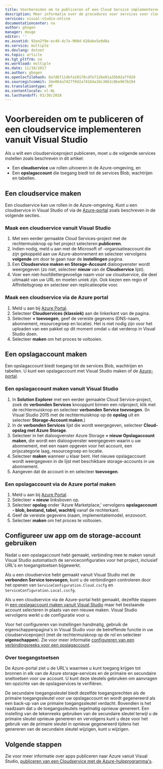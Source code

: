```yaml
---
title: Voorbereiden om te publiceren of een Cloud Service implementeren vanuit Visual Studio | Microsoft Docs
description: Meer informatie over de procedures voor services voor cloud- en storage-account instellen en configureren van uw Azure-toepassing.
services: visual-studio-online
documentationcenter: na
author: ghogen
manager: douge
editor: ''
ms.assetid: 92ee2f9e-ec49-4c7a-900d-620abe5e9d8a
ms.service: multiple
ms.devlang: dotnet
ms.topic: article
ms.tgt_pltfrm: na
ms.workload: multiple
ms.date: 11/10/2017
ms.author: ghogen
ms.openlocfilehash: 8a7d6f114bfa10170cdfe7126e01a35b02affd20
ms.sourcegitcommit: 34e0b4a7427f9d2a74164a18c3063c8be967b194
ms.translationtype: MT
ms.contentlocale: nl-NL
ms.lasthandoff: 03/30/2018
---
```

# <a name="prepare-to-publish-or-deploy-a-cloud-service-from-visual-studio"></a>Voorbereiden om te publiceren of een cloudservice implementeren vanuit Visual Studio

Als u wilt een cloudserviceproject publiceren, moet u de volgende services instellen zoals beschreven in dit artikel:

* Een **cloudservice** uw rollen uitvoeren in de Azure-omgeving, en 
* Een **opslagaccount** die toegang biedt tot de services Blob, wachtrijen en tabellen.

## <a name="create-a-cloud-service"></a>Een cloudservice maken

Een cloudservice kan uw rollen in de Azure-omgeving. Kunt u een cloudservice in Visual Studio of via de [Azure-portal](https://portal.azure.com/) zoals beschreven in de volgende secties.

### <a name="create-a-cloud-service-from-visual-studio"></a>Maak een cloudservice vanuit Visual Studio

1. Met een eerder gemaakte Cloud Services-project met de rechtermuisknop op het project selecteren **publiceren**.
1. Indien nodig, meld u aan met de Microsoft of -organisatieaccount die zijn gekoppeld aan uw Azure-abonnement en selecteer vervolgens **volgende** om door te gaan naar de **instellingen** pagina.
1. Een **Cloudservice maken en Storage-Account** dialoogvenster wordt weergegeven (zo niet, selecteer **nieuw** van de **Cloudservice** lijst).
1. Voer een niet-hoofdlettergevoelige naam voor uw cloudservice, die deel uitmaakt van uw URL en moeten uniek zijn. Ook kiezen een regio of Affiniteitsgroep en selecteer een replicatieoptie voor.

### <a name="create-a-cloud-service-through-the-azure-portal"></a>Maak een cloudservice via de Azure portal

1. Meld u aan bij [Azure Portal](https://portal.azure.com/).
1. Selecteer **Cloudservices (klassiek)** aan de linkerkant van de pagina.
1. Selecteer **+ toevoegen**, geef de vereiste gegevens (DNS-naam, abonnement, resourcegroep en locatie). Het is niet nodig zijn voor het uploaden van een pakket op dit moment omdat u dat verderop in Visual Studio doen.
1. Selecteer **maken** om het proces te voltooien.

## <a name="create-a-storage-account"></a>Een opslagaccount maken

Een opslagaccount biedt toegang tot de services Blob, wachtrijen en tabellen. U kunt een opslagaccount met Visual Studio maken of de [Azure-portal](https://portal.azure.com/).

### <a name="create-a-storage-account-from-visual-studio"></a>Een opslagaccount maken vanuit Visual Studio

1. In **Solution Explorer** met een eerder gemaakte Cloud Service-project, zoek de **verbonden Services** knooppunt binnen een rolproject, klik met de rechtermuisknop en selecteer **verbonden Service toevoegen**. (In Visual Studio 2015 met de rechtermuisknop op de **opslag** uit en selecteer **Storage-Account maken**.)
1. In de **verbonden Services** lijst die wordt weergegeven, selecteer **Cloud-opslag met Azure Storage**.
1. Selecteer in het dialoogvenster Azure Storage **+ nieuw Opslagaccount maken**, die wordt een dialoogvenster weergegeven waarin u uw abonnement, met een naam opgeven voor het account, een prijscategorie laag, resourcegroep en locatie.
1. Selecteer **maken** wanneer u klaar bent. Het nieuwe opslagaccount wordt weergegeven in de lijst met beschikbare storage-accounts in uw abonnement.
1. Aangeven dat de account in en selecteer **toevoegen**.

### <a name="create-a-storage-account-through-the-azure-portal"></a>Een opslagaccount via de Azure portal maken

1. Meld u aan bij [Azure Portal](https://portal.azure.com/).
1. Selecteer **+ nieuw** linksboven op.
1. Selecteer **opslag** onder 'Azure Marketplace,' vervolgens **opslagaccount - blob, bestand, tabel, wachtrij** vanaf de rechterkant.
1. Geef de vereiste gegevens (naam, implementatiemodel, enzovoort.
1. Selecteer **maken** om het proces te voltooien.

## <a name="configure-your-app-to-use-the-storage-account"></a>Configureer uw app om de storage-account gebruiken

Nadat u een opslagaccount hebt gemaakt, verbinding mee te maken vanuit Visual Studio automatisch de serviceconfiguraties voor het project, inclusief URL's en toegangstoetsen bijgewerkt.

Als u een cloudservice hebt gemaakt vanuit Visual Studio met de **verbonden Service toevoegen**, kunt u de verbindingen controleren door het openen van `ServiceConfiguration.Cloud.cscfg` en `ServiceConfiguration.Local.cscfg`.

Als u een cloudservice via de Azure-portal hebt gemaakt, dezelfde stappen in [een opslagaccount maken vanuit Visual Studio](#create-a-storage-account-from-visual-studio) maar het bestaande account selecteren in plaats van een nieuwe maken. Visual Studio vervolgens werkt u de configuratie voor u.

Voor het configureren van instellingen handmatig, gebruik de eigenschappenpagina's in Visual Studio voor de betreffende functie in uw cloudserviceproject (met de rechtermuisknop op de rol en selecteer **eigenschappen**). Zie voor meer informatie [configureren van een verbindingsreeks voor een opslagaccount](https://docs.microsoft.com/azure/vs-azure-tools-multiple-services-project-configurations#configuring-a-connection-string-to-a-storage-account).

### <a name="about-access-keys"></a>Over toegangstoetsen

De Azure-portal ziet u de URL's waarmee u kunt toegang krijgen tot bronnen in elk van de Azure storage-services en de primaire en secundaire sneltoetsen voor uw account. U kunt deze sleutels gebruiken om aanvragen ten opzichte van de opslagservices te verifiëren.

De secundaire toegangssleutel biedt dezelfde toegangsrechten als de primaire toegangssleutel voor uw opslagaccount en wordt gegenereerd als een back-up van uw primaire toegangssleutel verdacht. Bovendien is het raadzaam dat u de toegangssleutels regelmatig opnieuw genereert. Een instelling van de tekenreeks gebruiken van de secundaire sleutel terwijl u de primaire sleutel opnieuw genereren en vervolgens kunt u deze voor het gebruik van de primaire sleutel in opnieuw gegenereerd tijdens het genereren van de secundaire sleutel wijzigen, kunt u wijzigen.

## <a name="next-steps"></a>Volgende stappen

Zie voor meer informatie over apps publiceren naar Azure vanuit Visual Studio, [publiceren van een Cloudservice met de Azure-hulpprogramma's](vs-azure-tools-publishing-a-cloud-service.md).
